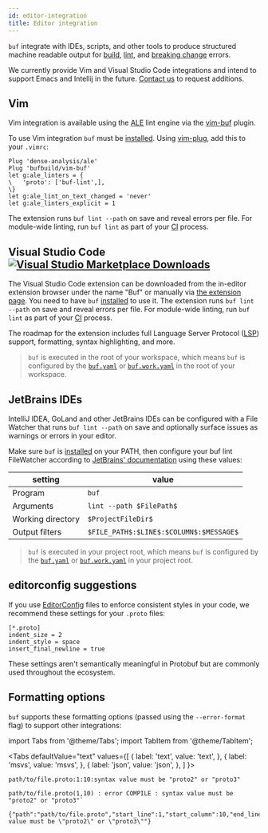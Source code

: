 ```yaml
---
id: editor-integration
title: Editor integration
---
```


`buf` integrate with IDEs, scripts, and other tools to produce structured machine readable output
for [build](build/usage), [lint](lint/overview), and [breaking change](breaking/overview) errors.

We currently provide Vim and Visual Studio Code integrations and intend to support Emacs and
Intellij in the future. [Contact us](contact) to request additions.

## Vim

Vim integration is available using the [ALE](https://github.com/dense-analysis/ale) lint engine via
the [vim-buf](https://github.com/bufbuild/vim-buf) plugin.

To use Vim integration `buf` must be [installed](installation.md). Using
[vim-plug](https://github.com/junegunn/vim-plug), add this to your `.vimrc`:

```vim
Plug 'dense-analysis/ale'
Plug 'bufbuild/vim-buf'
let g:ale_linters = {
\   'proto': ['buf-lint',],
\}
let g:ale_lint_on_text_changed = 'never'
let g:ale_linters_explicit = 1
```

The extension runs `buf lint --path` on save and reveal errors per file. For module-wide linting,
run `buf lint` as part of your [CI](ci-cd/setup) process.

## Visual Studio Code [![Visual Studio Marketplace Downloads](https://img.shields.io/visual-studio-marketplace/d/bufbuild.vscode-buf?color=2048ff&label=Buf&logo=visual-studio-code&style=flat-squar)](https://marketplace.visualstudio.com/items?itemName=bufbuild.vscode-buf)

The Visual Studio Code extension can be downloaded from the in-editor extension browser under the
name "Buf" or manually via
[the extension page](https://marketplace.visualstudio.com/items?itemName=bufbuild.vscode-buf). You
need to have `buf` [installed](installation.md) to use it. The extension runs `buf lint --path` on
save and reveal errors per file. For module-wide linting, run `buf lint` as part of your
[CI](ci-cd/setup) process.

The roadmap for the extension includes full Language Server Protocol ([LSP]) support, formatting,
syntax highlighting, and more.

> `buf` is executed in the root of your workspace, which means `buf` is configured by the
> [`buf.yaml`](configuration/v1/buf-yaml) or [`buf.work.yaml`](configuration/v1/buf-work-yaml) in
> the root of your workspace.

## JetBrains IDEs

IntelliJ IDEA, GoLand and other JetBrains IDEs can be configured with a File Watcher that runs
`buf lint --path` on save and optionally surface issues as warnings or errors in your editor.

Make sure `buf` is [installed](installation.md) on your PATH, then configure your buf lint
FileWatcher according to
[JetBrains' documentation](https://www.jetbrains.com/help/idea/using-file-watchers.html) using these
values:

| setting           | value                                   |
| ----------------- | --------------------------------------- |
| Program           | `buf`                                   |
| Arguments         | `lint --path $FilePath$`                |
| Working directory | `$ProjectFileDir$`                      |
| Output filters    | `$FILE_PATH$:$LINE$:$COLUMN$:$MESSAGE$` |

> `buf` is executed in your project root, which means `buf` is configured by the
> [`buf.yaml`](configuration/v1/buf-yaml) or [`buf.work.yaml`](configuration/v1/buf-work-yaml) in
> your project root.

## editorconfig suggestions

If you use [EditorConfig] files to enforce consistent styles in your code, we recommend these
settings for your `.proto` files:

```editorconfig
[*.proto]
indent_size = 2
indent_style = space
insert_final_newline = true
```

These settings aren't semantically meaningful in Protobuf but are commonly used throughout the
ecosystem.

## Formatting options

`buf` supports these formatting options (passed using the `--error-format` flag) to support other
integrations:

import Tabs from '@theme/Tabs'; import TabItem from '@theme/TabItem';

<Tabs defaultValue="text" values={[ { label: 'text', value: 'text', }, { label: 'msvs', value:
'msvs', }, { label: 'json', value: 'json', }, ] }> <TabItem value="text">

```
path/to/file.proto:1:10:syntax value must be "proto2" or "proto3"
```

</TabItem>
<TabItem value="msvs">

```
path/to/file.proto(1,10) : error COMPILE : syntax value must be "proto2" or "proto3"`
```

</TabItem>
<TabItem value="json">

```
{"path":"path/to/file.proto","start_line":1,"start_column":10,"end_line":1,"end_column":10,"type":"COMPILE","message":"syntax value must be \"proto2\" or \"proto3\""}
```

</TabItem>
</Tabs>

[editorconfig]: https://editorconfig.org
[linting]: https://docs.buf.build/lint/overview
[lsp]: https://code.visualstudio.com/api/language-extensions/language-server-extension-guide

